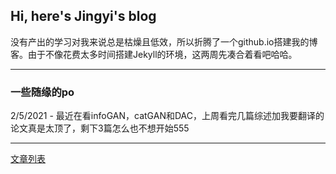 ## Hi, here's Jingyi's blog

没有产出的学习对我来说总是枯燥且低效，所以折腾了一个github.io搭建我的博客。由于不像花费太多时间搭建Jekyll的环境，这两周先凑合着看吧哈哈。

***
### 一些随缘的po
2/5/2021 - 最近在看infoGAN，catGAN和DAC，上周看完几篇综述加我要翻译的论文真是太顶了，剩下3篇怎么也不想开始555

***

[文章列表](https://github.com/Jingyi-H/myblogs/edit/gh-pages/blist)

